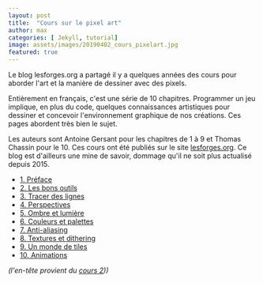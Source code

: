 ```yaml
---
layout: post
title:  "Cours sur le pixel art"
author: max
categories: [ Jekyll, tutorial]
image: assets/images/20190402_cours_pixelart.jpg
featured: true
---
```

Le blog lesforges.org a partagé il y a quelques années des cours pour aborder l'art et la manière de dessiner avec des pixels.

Entièrement en français, c'est une série de 10 chapitres. Programmer un jeu implique, en plus du code, quelques connaissances artistiques pour dessiner et concevoir l'environnement graphique de nos créations. Ces pages abordent très bien le sujet.

Les auteurs sont Antoine Gersant pour les chapitres de 1 à 9 et Thomas Chassin pour le 10. Ces cours ont été publiés sur le site  [lesforges.org](http://www.lesforges.org/article/ld25?scroll_to=article). Ce blog est d'ailleurs une mine de savoir, dommage qu'il ne soit plus actualisé depuis 2015.

- [1. Préface](http://www.lesforges.org/article/cours-pixel-art-preface?scroll_to=article)
- [2. Les bons outils](http://www.lesforges.org/article/cours-pixel-art-logiciels?scroll_to=article)
- [3. Tracer des lignes](http://www.lesforges.org/article/cours-pixel-art-lignes?scroll_to=article)
- [4. Perspectives](http://www.lesforges.org/article/cours-pixel-art-perspective?scroll_to=article)
- [5. Ombre et lumière](http://www.lesforges.org/article/cours-pixel-art-shading?scroll_to=article)
- [6. Couleurs et palettes](http://www.lesforges.org/article/couleurs?scroll_to=article)
- [7. Anti-aliasing](http://www.lesforges.org/article/cours-pixel-art-anti-aliasing?scroll_to=article)
- [8. Textures et dithering](http://www.lesforges.org/article/cours-pixel-art-textures?scroll_to=article)
- [9. Un monde de tiles](http://www.lesforges.org/article/cours-pixel-art-tiles?scroll_to=article)
- [10. Animations](http://www.lesforges.org/article/pixel-art-chapitre-10-animation?scroll_to=article)


_(l'en-tête provient du_ [_cours 2_](http://www.lesforges.org/article/cours-pixel-art-logiciels?scroll_to=article)_))_
<!--stackedit_data:
eyJoaXN0b3J5IjpbMTMzODk3MjkwMiwtMjA2NTY4MjM0MiwxNT
A1NjY4NzksODQ4MzIyMjQyLC04MDM2NjkwMzYsLTIwNjI5MTY1
ODIsMTEyMjg1NjQ4NSwxMDI2Nzk3MTI2XX0=
-->